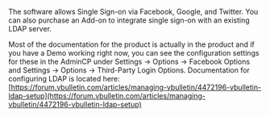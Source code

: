 The software allows Single Sign-on via Facebook, Google, and Twitter. You can also purchase an Add-on to integrate single sign-on with an existing LDAP server.  
  
Most of the documentation for the product is actually in the product and if you have a Demo working right now, you can see the configuration settings for these in the AdminCP under Settings → Options → Facebook Options and Settings → Options → Third-Party Login Options. Documentation for configuring LDAP is located here: [https://forum.vbulletin.com/articles/managing-vbulletin/4472196-vbulletin-ldap-setup](https://forum.vbulletin.com/articles/managing-vbulletin/4472196-vbulletin-ldap-setup)
